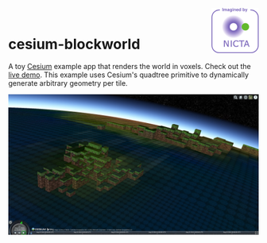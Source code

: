 <a href="http://nicta.com.au/"><img align="right" src="images/nicta_logo.png"></a>
<br>

cesium-blockworld
=================

A toy [Cesium](http://cesiumjs.org) example app that renders the world in voxels.  Check out the [live demo](http://nicta.github.io/cesium-blockworld). This example uses Cesium's quadtree primitive to dynamically generate arbitrary geometry per tile.

[![screengrab](images/blockworld.jpg)](http://nicta.github.io/cesium-blockworld)
